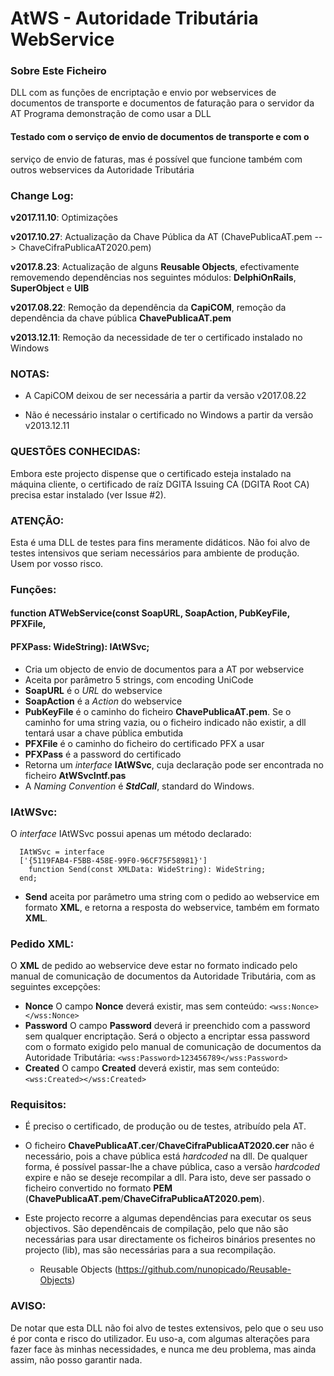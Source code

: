 # AtWS - Autoridade Tributária WebService


### Sobre Este Ficheiro ###
DLL com as funções de encriptação e envio por webservices de documentos 
de transporte e documentos de faturação para o servidor da AT
Programa demonstração de como usar a DLL

#### Testado com o serviço de envio de documentos de transporte e com o 
serviço de envio de faturas, mas é possível que funcione também com outros 
webservices da Autoridade Tributária


### Change Log: ###

**v2017.11.10**: Optimizações

**v2017.10.27**: Actualização da Chave Pública da AT 
(ChavePublicaAT.pem --> ChaveCifraPublicaAT2020.pem)

**v2017.8.23**: Actualização de alguns **Reusable Objects**, efectivamente 
removemendo dependências nos seguintes módulos: **DelphiOnRails**, 
**SuperObject** e **UIB**

**v2017.08.22**: Remoção da dependência da **CapiCOM**, remoção da 
dependência da chave pública **ChavePublicaAT.pem**

**v2013.12.11**: Remoção da necessidade de ter o certificado instalado no 
Windows


### NOTAS: ###

* A CapiCOM deixou de ser necessária a partir da versão v2017.08.22

* Não é necessário instalar o certificado no Windows a partir da versão 
v2013.12.11


### QUESTÕES CONHECIDAS: ###

Embora este projecto dispense que o certificado esteja instalado na máquina 
cliente, o certificado de raíz DGITA Issuing CA (DGITA Root CA) precisa estar 
instalado (ver Issue #2).


### ATENÇÃO: ###

Esta é uma DLL de testes para fins meramente didáticos. Não foi alvo de testes 
intensivos que seriam necessários para ambiente de produção. Usem por vosso risco.


### Funções: ###

#### function ATWebService(const SoapURL, SoapAction, PubKeyFile, PFXFile, 
####  PFXPass: WideString): IAtWSvc; 
* Cria um objecto de envio de documentos para a AT por webservice
* Aceita por parâmetro 5 strings, com encoding UniCode
* **SoapURL** é o *URL* do webservice
* **SoapAction** é a *Action* do webservice
* **PubKeyFile** é o caminho do ficheiro **ChavePublicaAT.pem**. Se o caminho 
for uma string vazia, ou o ficheiro indicado não existir, a dll tentará usar 
a chave pública embutida
* **PFXFile** é o caminho do ficheiro do certificado PFX a usar
* **PFXPass** é a password do certificado
* Retorna um *interface* **IAtWSvc**, cuja declaração pode ser encontrada no 
ficheiro **AtWSvcIntf.pas**
* A *Naming Convention* é ***StdCall***, standard do Windows.


### IAtWSvc: ###

O *interface* IAtWSvc possui apenas um método declarado:
```delphi
  IAtWSvc = interface
  ['{5119FAB4-F5BB-458E-99F0-96CF75F58981}']
    function Send(const XMLData: WideString): WideString;
  end;
```

* **Send** aceita por parâmetro uma string com o pedido ao webservice em formato 
**XML**, e retorna a resposta do webservice, também em formato **XML**.


### Pedido XML: ###

O **XML** de pedido ao webservice deve estar no formato indicado pelo manual de 
comunicação de documentos da Autoridade Tributária, com as seguintes excepções:
* **Nonce** O campo **Nonce** deverá existir, mas sem conteúdo: 
`<wss:Nonce></wss:Nonce>`
* **Password** O campo **Password** deverá ir preenchido com a password sem 
qualquer encriptação. Será o objecto a encriptar essa password com o formato 
exigido pelo manual de comunicação de documentos da Autoridade Tributária: 
`<wss:Password>123456789</wss:Password>`
* **Created** O campo **Created** deverá existir, mas sem conteúdo: 
`<wss:Created></wss:Created>`


### Requisitos: ###

* É preciso o certificado, de produção ou de testes, atribuído pela AT.

* O ficheiro **ChavePublicaAT.cer**/**ChaveCifraPublicaAT2020.cer** não é necessário, 
pois a chave pública está *hardcoded* na dll. De qualquer forma, é possível passar-lhe 
a chave pública, caso a versão *hardcoded* expire e não se deseje recompilar a dll. 
Para isto, deve ser passado o ficheiro convertido no formato **PEM** 
(**ChavePublicaAT.pem**/**ChaveCifraPublicaAT2020.pem**).

* Este projecto recorre a algumas dependências para executar os seus objectivos. São 
dependêncais de compilação, pelo que não são necessárias para usar directamente os 
ficheiros binários presentes no projecto (lib), mas são necessárias para a sua 
recompilação.
  - Reusable Objects (https://github.com/nunopicado/Reusable-Objects)


### AVISO: ###

De notar que esta DLL não foi alvo de testes extensivos, pelo que o seu uso é por 
conta e risco do utilizador.
Eu uso-a, com algumas alterações para fazer face às minhas necessidades, e nunca 
me deu problema, mas ainda assim, não posso garantir nada.
